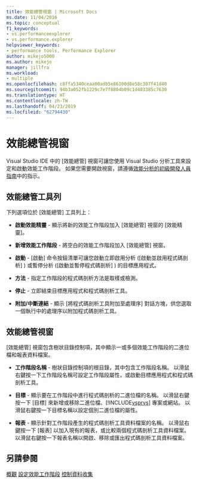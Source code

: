 ```yaml
---
title: 效能總管視窗 | Microsoft Docs
ms.date: 11/04/2016
ms.topic: conceptual
f1_keywords:
- vs.performanceexplorer
- vs.performance.explorer
helpviewer_keywords:
- performance tools, Performance Explorer
author: mikejo5000
ms.author: mikejo
manager: jillfra
ms.workload:
- multiple
ms.openlocfilehash: c8ffa5340ceaa00adb5e86100d8e58c307f41d40
ms.sourcegitcommit: 94b3a052fb1229c7e7f8804b09c1d403385c7630
ms.translationtype: HT
ms.contentlocale: zh-TW
ms.lasthandoff: 04/23/2019
ms.locfileid: "62794430"
---
```

# <a name="performance-explorer-window"></a>效能總管視窗

Visual Studio IDE 中的 [效能總管]  視窗可讓您使用 Visual Studio 分析工具來設定和啟動效能工作階段。 如果您需要開啟視窗，請遵循[效能分析的初級開發人員指南](../profiling/beginners-guide-to-cpu-sampling.md)中的指示。

## <a name="performance-explorer-toolbar"></a>效能總管工具列

下列選項位於 [效能總管]  工具列上：

- **啟動效能精靈** - 顯示將新的效能工作階段加入 [效能總管] 視窗的 [效能精靈]。

- **新增效能工作階段** - 將空白的效能工作階段加入 [效能總管] 視窗。

- **啟動** - [啟動]  命令按鈕清單可讓您啟動立即啟用分析 ([啟動並啟用程式碼剖析]  ) 或暫停分析 ([啟動並暫停程式碼剖析]  ) 的目標應用程式。

- **方法** - 指定工作階段的程式碼剖析方法是取樣或檢測。

- **停止** - 立即結束目標應用程式和程式碼剖析工具。

- **附加/中斷連結** - 顯示 [將程式碼剖析工具附加至處理序]  對話方塊，供您選取一個執行中的處理序以附加程式碼剖析工具。

## <a name="performance-explorer-window"></a>效能總管視窗

[效能總管]  視窗包含樹狀目錄控制項，其中顯示一或多個效能工作階段的二進位檔和報表資料檔案。

- **工作階段名稱** - 樹狀目錄控制項的根目錄，其中包含工作階段名稱。 以滑鼠右鍵按一下工作階段名稱可設定工作階段屬性，或啟動目標應用程式和程式碼剖析工具。

- **目標** - 顯示要在工作階段中進行程式碼剖析的二進位檔的名稱。 以滑鼠右鍵按一下 [目標]  來新增或移除二進位檔、[!INCLUDE[vsprvs](../code-quality/includes/vsprvs_md.md)] 專案或網站。 以滑鼠右鍵按一下目標名稱以設定個別二進位檔的屬性。

- **報表** - 顯示針對工作階段產生的程式碼剖析工具資料檔案的名稱。 以滑鼠右鍵按一下 [報表]  以加入現有的報表，或比較兩個程式碼剖析工具資料檔案。 以滑鼠右鍵按一下報表名稱以開啟、移除或匯出程式碼剖析工具資料檔案。

## <a name="see-also"></a>另請參閱

[概觀](../profiling/overviews-performance-tools.md)
[設定效能工作階段](../profiling/configuring-performance-sessions.md)
[控制資料收集](../profiling/controlling-data-collection.md)